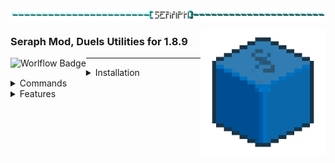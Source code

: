 <img 
     align="center" alt="title"  
     src="https://github.com/Scherso/Seraph/blob/master/.github/assets/title.png" 
/>

<img 
     align="right" alt="Logo" width="200px" 
     src="https://github.com/Scherso/Seraph/blob/master/src/main/resources/assets/seraph.png" 
/>

### Seraph Mod, Duels Utilities for 1.8.9

<img
     align="left" alt="Worlflow Badge"
     src="https://github.com/Scherso/Seraph/actions/workflows/gradle.yml/badge.svg"
/>

---

<details>
  <summary>
       Installation</summary>
     
  ## Installation Guide
  1. **Install Minecraft 1.8.9**
  2. **Install the [Forge Loader for 1.8.9][forge189]**
  3. **Install the [latest Seraph version][download]**
  4. **Place the mod in your `minecraft/mods` directory**
     
  **See [Build with Gradle][gradlewiki] if you plan to build yourself.**
  
</details>

<details>
  <summary>
       Commands</summary>
  
  ## Commands
  - `/seraph` Opens the configuration screen.
  - `/seraph info` Sends a chat message with information regarding Seraph.
  - `/seraph setapikey` Allows you to set your Hypixel API key without running `/api new`
  - `/seraph getapikey` Sends a chat message with your api key, upon clicking you can copy it.
  - Sending a message with an invalid subcommand will send command usages.
  
</details>

<details>
  <summary>
    Features</summary>
  
  ## Features
  - Queue stats post duels update.
  - Autododge soon ™
  - literally everything else soon ™
  
</details>

[forge189]: https://files.minecraftforge.net/net/minecraftforge/forge/index_1.8.9.html
[download]: https://youtu.be/dQw4w9WgXcQ
[gradlewiki]: https://github.com/Scherso/Seraph/wiki/Build-with-Gradle
